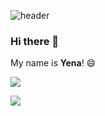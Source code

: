 ![header](https://capsule-render.vercel.app/api?type=soft&color=auto&height=150&section=header&text=Yena_Kim&fontSize=70&animation=twinkling)

### Hi there 👋

My name is **Yena**! 😄

<a href="www.instagram.com/yenayebo"><img src="https://img.shields.io/badge/Instagram-E4405F?style=flat-square&logo=instagram&logoColor=white"/></a>

<img src="https://img.shields.io/badge/Python-3766AB?style=flat-square&logo=Python&logoColor=white&link=내링크"/></a> 

<!--
**yenakr/yenakr** is a ✨ _special_ ✨ repository because its `README.md` (this file) appears on your GitHub profile.

Here are some ideas to get you started:

- 🔭 I’m currently working on ...
- 🌱 I’m currently learning ...
- 👯 I’m looking to collaborate on ...
- 🤔 I’m looking for help with ...
- 💬 Ask me about ...
- 📫 How to reach me: ...
- 😄 Pronouns: ...
- ⚡ Fun fact: ...
-->
